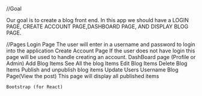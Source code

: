 //Goal 
 
 Our goal is to create a blog front end. In this app we should have a LOGIN PAGE, CREATE ACCOUNT PAGE,DASHBOARD PAGE, AND DISPLAY BLOG PAGE.

 //Pages
    Login Page
        The user will enter in a username and password to login into the application
    Create Account Page
        If the user does not have login this page will be used to handle creating an account.
    DashBoard page (Profile or Admin)
        Add Blog Items
        See All the blog Items
        Edit Blog Items
        Delete Blog Items
        Publish and unpublish blog items
        Update Users Username
    Blog Page(View the post)
        This page will display all published items

    Bootstrap (for React)